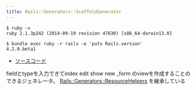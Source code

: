 ```yaml
---
title: Rails::Generators::ScaffoldGenerator
---
```


```
$ ruby -v
ruby 2.1.3p242 (2014-09-19 revision 47630) [x86_64-darwin13.0]
```

```
$ bundle exec ruby -r rails -e 'puts Rails.version'
4.2.0.beta1
```

* [ソースコード](https://github.com/rails/rails/blob/v4.2.0.beta1/railties/lib/rails/generators/erb/scaffold/scaffold_generator.rb)

fieldとtypeを入力できてindex edit show new _form のviewを作成することのできるジェネレータ。
[Rails::Generators::ResourceHelpers](/rails/generators/resource_helpers/) を継承している
